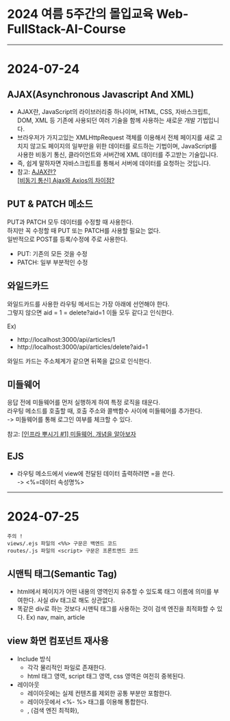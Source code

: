 # 2024 여름 5주간의 몰입교육 Web-FullStack-AI-Course

---

# 2024-07-24

## AJAX(Asynchronous Javascript And XML)
- AJAX란, JavaScript의 라이브러리중 하나이며, HTML, CSS, 자바스크립트, DOM, XML 등 기존에 사용되던 여러 기술을 함께 사용하는 새로운 개발 기법입니다.
- 브라우저가 가지고있는 XMLHttpRequest 객체를 이용해서 전체 페이지를 새로 고치지 않고도 페이지의 일부만을 위한 데이터를 로드하는 기법이며, JavaScript를 사용한 비동기 통신, 클라이언트와 서버간에 XML 데이터를 주고받는 기술입니다.
- 즉, 쉽게 말하자면 자바스크립트를 통해서 서버에 데이터를 요청하는 것입니다.
- 참고: [AJAX란?](https://daegwonkim.tistory.com/445)  
        [[비동기 통신] Ajax와 Axios의 차이점?](https://hstory0208.tistory.com/entry/%EB%B9%84%EB%8F%99%EA%B8%B0-%ED%86%B5%EC%8B%A0-Ajax%EC%99%80-Axios%EC%9D%98-%EC%B0%A8%EC%9D%B4%EC%A0%90)


## PUT & PATCH 메소드
PUT과 PATCH 모두 데이터를 수정할 때 사용한다.  
하지만 꼭 수정할 때 PUT 또는 PATCH를 사용할 필요는 없다.  
일반적으로 POST를 등록/수정에 주로 사용한다.

- PUT: 기존의 모든 것을 수정
- PATCH: 일부 부분적인 수정


## 와일드카드
와일드카드를 사용한 라우팅 메서드는 가장 아래에 선언해야 한다.  
그렇지 않으면 aid = 1 = delete?aid=1 이들 모두 같다고 인식한다.

Ex)
- http://localhost:3000/api/articles/1
- http://localhost:3000/api/articles/delete?aid=1

와일드 카드는 주소체계가 같으면 뒤쪽을 값으로 인식한다.


## 미들웨어
응답 전에 미들웨어를 먼저 실행하게 하여 특정 로직을 태운다.  
라우팅 메소드를 호출할 때, 호출 주소와 콜백함수 사이에 미들웨어를 추가한다.  
-> 미들웨어를 통해 로그인 여부를 체크할 수 있다.

참고: [[인프라 뿌시기 #1] 미들웨어, 개념을 알아보자](https://velog.io/@unyoi/%EC%9D%B8%ED%94%84%EB%9D%BC-%EB%BF%8C%EC%8B%9C%EA%B8%B01-%EB%AF%B8%EB%93%A4%EC%9B%A8%EC%96%B4-%EA%B0%9C%EB%85%90%EC%9D%84-%EC%95%8C%EC%95%84%EB%B3%B4%EC%9E%90)


## EJS
- 라우팅 메소드에서 view에 전달된 데이터 출력하려면 =을 쓴다.  
  -> <%=데이터 속성명%>


---


# 2024-07-25

    주의 !  
    views/.ejs 파일의 <%%> 구문은 백엔드 코드  
    routes/.js 파일의 <script> 구문은 프론트엔드 코드

## 시맨틱 태그(Semantic Tag)
- html에서 페이지가 어떤 내용의 영역인지 유추할 수 있도록 태그 이름에 의미를 부여한다.
  사실 div 태그로 해도 상관없다.
- 똑같은 div로 하는 것보다 시맨틱 태그를 사용하는 것이 검색 엔진을 최적화할 수 있다.
  Ex) nav, main, article

## view 화면 컴포넌트 재사용
- Include 방식
  - 각각 물리적인 파일로 존재한다.
  - html 태그 영역, script 태그 영역, css 영역은 여전히 중복된다.
- 레이아웃
  - 레이아웃에는 실제 컨텐츠를 제외한 공통 부분만 포함한다.
  - 레이아웃에서 <%- %> 태그를 이용해 통합한다.
  - <body>, <meta>(검색 엔진 최적화), <style>, <script> html 태그를 적용할 수 있다.

-> 기본적으로는 레이아웃 기술을 사용하고, 레이아웃을 적용해도 중복되는 부분은 부분적으로 Include 파일로 따로 뺀다.


---


# 2024-07-26

## DBMS
데이터 관리 SW 시스템

### RDBMS
- RDBMS 특징
  - 결함이 없는 데이터를 안정적으로 영구적으로 관리하는 것이 주요 목적
  - 데이터 수가 많으면 RDBMS는 속도가 떨어진다.
  - DB 서버 복제가 오래 걸린다.
  - 속도보다 무결성 데이터 수집을 목적으로 한다 !
  - Constraints(제약사항)을 이용하여 무결성 데이터를 수집한다.(데이터에 결함이 있다면, 에러를 발생시킨다.)
  - Ex) MySQL, MariaDB(MySQL과 유사), PostgreSQL
- RDBMS 구조
  - Databases - Tables - Rows - Columns
  - TABLE간의 관계 기반 정형 데이터 관리
  - TABLE의 관리 항목은 사용자 관리 항목(제목, 내용 등)과 시스템 관리 항목(ID, 등록일시, IP 등)으로 나뉜다.

### NoSQL
- 관계형 데이터베이스의 한계를 극복
- 빠른 응답 속도, 높은 가용성(사용자가 늘어남에 따라 자원(DB 서버)을 늘렸다 줄였다 가능), 확장성(DB 서버를 실시간으로 복제해서 확장하는 것이 자유롭다.
  -> Scale-Up:단일 서버 CPU/메모리 추가, Scale-Out:서버를 추가), 가용성(백업(스탠바이)서버 없이 사용 중에 실시간으로 DB 서버가 늘릴 수 있다.)
- 데이터 양이 많고(빅데이터), 데이터 구조가 정해져있지 않은 경우 NoSQL을 사용한다.
- 정형 데이터 방식으로도, 비정형 데이터도 관리할 수 있다.
- 실시간으로 확장이 가능하다.
- 트래픽을 예측할 수 없는 경우 사용된다.

- Document DB
  Ex) MongoDB
- KEY-VALUE DB
  Ex) REDIS


---


# 2024-07-29

## MySQL
- Schema(=Database)
- Character Set은 utf8mb4(utf8에 이모지를 포함한 최신 버전)
- collation은 unicode_ci를 선택하면 정렬을 할 수 있다.

### MySQL 데이터 유형
- 문자형
  - CHAT(고정길이형)
    - 문자열 고정길이는 해당 길이만큼 사이즈를 사용한다.
    - 실제 데이터가 안들어가도, 데이터 길이가 고정된 형태 데이터 입력
    - 길이가 정해져 있는 데이터를 사용할 때 CHAR를 사용한다.
  - VARCHAR(가변길이형)
    - 문자열 가변길이
    - 알파벳 한 글자: 1byte, 유니코드 한 글자: 2byte
  - TEXT
    - 1000자리 이상의 긴 문자열

### MySQL TABLE 제약조건
- PK(Primary Key)
- NN(Not Null)
    NULL은 Data가 입력 안된 초기 상태, 공백 문자는 값이 들어가 있다.
- UQ(Unique Key)
    Primary Key는 Unique Key
- ZF(Zero Fill)
    남는 공간은 0으로 채운다.
- AI(Auto Increment)
    자동 증가


## Model
데이터의 구조를 프로그래밍 언어로 표현한 클래스  
물리적인 테이블을 백엔드에서 제어하기 위함

- Data Model: DB의 TABLE과 1대1 매핑된다.
- View Model: 화면의 구조가 기준
- DTO Model: 여러 모델의 데이터를 하나의 모델로 준다.


## ORM
모델과 물리적인 TABLE을 1대1 매핑해 모델을 통해 관리한다.  
ORM 프레임워크에서 동적으로 SQL 쿼리를 만들어준다.


## Code First & Model First
코드로 모델을 만들고, DB를 적용한다.  
새로운 프로젝트를 만들 때 사용한다.

- Database First
  - 만들어진 DB를 바탕으로 코드에 적용한다.
  - 이미 운영 중인 시스템에 사용한다.


## /model/index.js
index.js는 물리적인 데이터베이스 그 자체를 가리킨다.


---


# 2024-07-31

사용자 사이트는 UI/UX도 좋아야 하고, 디자인도 최신 트렌드를 따라가기 위해 프론트와 백엔드를 나눠서 개발하지만,  
관라지 사이트는 디자인을 신경 쓸 필요가 없기 때문에, 백엔드에서 모든 것을 개발하기도 한다.

## Socket.io 모듈

### 클라이언트 -> 서버로 전송한 메시지 수신
- on 메소드
  현재 접속되어 있는 클라이언트로부터 메시지를 수신하려면 on 메소드를 사용한다.
  - io.on
    - 'connection' : socket.io의 기본 이벤트, 사용자가 웹사이트에 접속하면 자동으로 발생하는 이벤트
  - socket.on - 해당 클라이언트에서 메세지를 보낸다.

### 서버 -> 클라이언트로 메시지 전송
- emit 메소드
  - io.emit
    - 서버가 현재 접속해있는 모든 클라이언트에게 이벤트 전달
    - io.emit은 연결된 모든 클라이언트를 대상으로 한다.
      -> 따라서 sender인 socket에 해당되는 client에게도 전달된다.
  - socket.emit
    - 서버쪽에서 event를 발생시키는 함수
    - 서버에서 이벤트 발생시키면 클라이언트 페이지의 해당 이벤트 리스너에서 처리
    - 해당 소켓을 통해 클라이언트에게 메시지 전송
    - sender인 socket의 클라이언트는 제외한다.

참고: [[Node.js] Socket.io 모듈 (.emit .on)](https://velog.io/@rzee/Node.js-Socket.io-%EB%AA%A8%EB%93%88-.emit-.on)  
      [Socket.io - io.emit(io.sockets.emit)과 socket.broadcast.emit의 차이](https://velog.io/@nittre/NodeJS-io.emitio.sockets.emit%EA%B3%BC-socket.broadcast.emit%EC%9D%98-%EC%B0%A8%EC%9D%B4)


## CORS
- 같은 서버 도메인이 아닌 다른 도메인에서 데이터를 호출할 때, 차단되어 CORS 이슈가 생긴다.
  -> 동일 출처 원칙을 위반
- 허용된 도메인에 대해서 데이터/소캣 기능을 제공할 수 있도록 CORS 설정이 필요하다.
- 데이터를 제공하는 도메인과 사용하는 도메인이 다르면, 시스템 상에서 차단한다.
- 도메인을 등록하면 사용할 수 있다.
- restful, 채팅 서버에서 CORS 이슈가 많이 발생한다.


## JWT
JSON 형식의 데이터를 암호화해 놓은 토큰

- 토큰을 까보면 JSON 데이터가 들어있다.
- 토큰에 담겨져있는 데이터는 바꿀 수 없다.
  -> 바꾸면 깨져버리기 때문에 안전하다.
- JWT 토큰의 형식
  - HEADER: 토큰 종류와 해시 알고리즘 정보 제공
  - PAYLOAD: 토큰으로 저장하는 실제 데이터인 JSON 데이터를 인코딩하여 저장하는 영역
  - SIGNATURE: 일련의 문자열로 서버에서 발급해준 특정 문자열로 시그니처 값을 통해서 사버의 값과 비교해 토큰이 변조되었는지 여부를 확인할 수 있는 값 설정.
- PAYLOAD 영역에 들어있다.
- 토큰을 만들 때도 인증키가 필요하고, 까볼 때 만들때 사용했던 인증키가 필요하다.(양방향 암호화)

### Q, JWT 토큰을 왜 쓰는가?
- 용도
  이기종 시스템 간의 데이터 상호교환을 통한 시스템 통합수단으로 사용
- 오리지널 데이터를 변조없이 주고 받을 수 있다.
- JWT토큰은 기본적으로 변조 불가능하다.
- 난독화/복호화 사용이 간편해 각종 시스템간 데이터 교환 표준 포맷으로 사용된다.


---


# 2024-08-01

## RESTful
Q. REST API와 RESTful API의 차이는 뭘까?  
  RESTful은 REST의 설계 규칙을 잘 지켜서 설계된 API를 RESTful한 API라고 합니다.  
  즉, REST의 원리를 잘 따르는 시스템을 RESTful이란 용어로 지칭됩니다.

참고: [REST란? REST API 와 RESTful API의 차이점](https://dev-coco.tistory.com/97)

라우터 파일은 업무 단위로 나누는 것이 좋다.


## JWT
로그인 한 사용자의 정보를 유지한다.  
로그인을 했는지 안했는지 확인한다.

- 랜덤한 JWT 토큰 시크릿 키 만들기
  참고: [JWT Secret Key 생성하기](https://velog.io/@5w31892p/JWT-Secret-Key-%EC%83%9D%EC%84%B1)

- JWT 까보기
  https://jwt.io/
  JWT 토큰에는 공개되도 괜찮은 데이터만 담아야 한다.  
  JWT 토큰이 localStorage에 담겼을 때, 그걸 저 사이트를 통해 까볼 수 있다.  
  JWT를 까봤을 때 중요한 개인정보가 담겼으면, 유출될 수 있다.  
  -> JWT 토큰에 개인정보를 담을 경우, 암호화해서 담아야한다.  


---


# 2024-08-02

## 서버 세션
세션(서버 메모리)을 만들어 특정 도메인에셔 발급해준 쿠키를 갖는다.  
브라우저의 헤더에 쿠키가 들어있어, 서버에서는 브라우저에서 요청을 할 때, 토큰을 가져와서 읽어본다.

### 쿠키
- 텍스트 파일
- 서버에서 발급한다.
- 세션을 만들 때 쿠키를 같이 굽는다.
- 세션은 로그인하는 사용자마다 만든다.
- 세션은 고유한 id를 가지는데, 세션 id라고 한다.
- 세션 아이디를 쿠키에 저장한다.
- 서버에 요청할 때마다, 쿠키 값을 추출한다.

### 분산 서버
사용자가 적으면 한 대의 서버로도 충분하다.  
동접자가 많아지면 서버를 더 두고, 로드밸런서를 통해 관리한다.  
여러 대의 서버를 두는 것을 분산 서버라고 한다.

- 문제
  한 대의 서버를 통해 로그인을 관리하면 문제가 없는데, 분산 서버를 기반으로 사용하면 세션 문제가 생긴다.  
  -> 요청과 응답이 있을 때마다 어느 서버로 보낼지는 모른다.  
  -> 1번 서버에서는 로그인을 해서 세션이 생겼는데, 다른 페이지를 들어갔더니 2번 서버에서 세션이 없어서 다시 로그인을 해야하는 세션 이슈가 생길 수 있다.

- 해결
  세션을 메모리에 저장하는 것이 아니라, DB에 저장한다.(주로 Redis)


## 클라우드 컴퓨팅
물리적인 컴퓨터를 보다 더 효율적으로 사용할 수 있도록 사용방법을 바꾼다.  
빅데이터를 저장하고 관리할 수 있다.  
하드웨어는 같다. 물리적인 서버는 변화가 없다.

### 하드웨어 가상화 기술
- 호스트 가상화 기술 환경
  - Host OS를 설치하고, 그 위에 가상화 소프트웨어를 설치하고, 그 위에 어플리케이션을 설치한다.
  - 사용자 환경에서 가상화 기술 시용
    -> 가상화 소프트웨어: VMWare, Virtual Box
- 하이퍼바이저 가상화 기술 환경
  - Host OS를 설치하지 않고, 하드웨어위에 하이퍼바이저 소프트웨어를 설치한다.
  - 실행 속도와 성능이 더 좋다.
    -> Ex) 마이크로소프트의 Hyper-V, Citrix Xen Hypervisor

-> 클라우드는 하드웨어 가상화 기술이라고 할 수 있다 !

### 클라우드 기반 서비스
- On-Promise
  - 1 하트웨어, 1 OS
  - 문제: 오래 걸림
  - 옛날 방식
  - 모든 걸 다 해야 됨
- IaaS (Infrastructure as a Service) (=이아스)
  - Hypervisor(가상화 소프트웨어)가 설치됨
  - 필요한 OS를 VM에 만든다.
  - 기싱 사버에 소스를 올린다.
  - OS 만드는 거 빠름
  - 문제: 소스가 배포되고, 소스가 돌아갈 수 있도록 Off-the-shelf 작업(런타임 환경 구성)을 해야 한다. -> 오래 걸림
- CaaS (Containers-as-a-Service) (=카스)
  - 개발 소스와 개발 소스가 작동할 수 있는 런타임 환경을 묶어서 하나의 Container(도커 파일)를 배포한다.
  - Off-the-shelf 작업을 안해도 된다.
  - 효율적이다.

### 클라우드 컴퓨팅 서비스
- IaaS
  - 내 입맛에 맞게 구성 가능
  - OS 만들어야 함.
  - 싸다.
- CaaS
  - 제일 비싸다.
  - 개발 소스만 배포하면 바로 돌아간다.
  - OS 만들 필요 X, 가상 컴퓨터 공간을 제공해준다.
  - 개발자가 할 일이 없음
  - IaaS의 진보된 방식
- PaaS
  - OS, 런타임 환경, DBMS 모두 제공
  - 어플리케이션만 배포하면 된다.
  - Serverless
  - 완성된 백엔드를 제공 Ex) Firebase
- FaaS
  - MSA
- SaaS
  - 완성된 소프트웨어
  - 회원가입을 하고 결제해서 빌려쓴다.
  - Ex) Notion

참고: [IaaS vs PaaS vs SaaS vs FaaS vs CaaS](https://velog.io/@choidazzi/IaaS-vs-PaaS-vs-SaaS-vs-FaaS-vs-CaaS)

### 아키텍처
  - 모놀리식(Monolithic Architecture)
    - 모든 기능이 유기적으로 연결되어 있기 때문에, 올릴 때 통째로 배포해야 한다.
    - 단점: 사용자가 있든 없든 항상 서버를 올려놔야 한다. -> 고정 비용이 많이 든다.
  - MSA(MicroService Architecture)
    - 기능단위로 각각의 기술로 개발되고, 각자 독립적으로 배포/서비스된된다.
    - 하나의 기능을 수정하면 다 올릴 필요없이 그것만 배포하면 된다. -> 유지보수가 쉽다.
    - 사용자 트래픽을 예측할 수 없을 때 좋다.
      -> 사용자 요청이 늘어나면, 서버를 자동으로 늘린다. 사용자가 없어지면 서버가 다시 줄어든다.
    - 사용자가 요청했을 때만 작동하기 때문에, 사용한 만큼만 비용을 내면 된다.
      -> MSA를 사용하면서 클라우드 환경에서 서비스하는 기술을 "서버리스"라고 한다.
      -> FaaS는 서버리스의 하위집합
    - 어려움
  -> 보통 섞어서 개발한다. 모든 기능을 MSA로 개발하는 것이 좋은 게 아니다.
    유기적이어야 하는 기능/트래픽이 정적인 기능은 모놀리식으로, 사용자 요청이 많은 기능만 MSA로 개발하면 된다. 특정 기간에 갑자기 몰리면 MSA로 개발한다.

참고: [[MSA] 마이크로서비스 코딩 공작소 - 1장](https://velog.io/@jeongbeom4693/MSA-%EB%A7%88%EC%9D%B4%ED%81%AC%EB%A1%9C%EC%84%9C%EB%B9%84%EC%8A%A4-%EC%BD%94%EB%94%A9-%EA%B3%B5%EC%9E%91%EC%86%8C-1%EC%9E%A5)


---


# 2024-08-05

## 클라우드 기반 서비스하기(IaaS)

### VPC(Virtual Private Cloud)
가상 서버를 배치시킬 수 있는 가상의 네트워크

- 논리적으로 분리된 가상의 사설 네트워크 공간
  업무의 목적에 따라 네트워크를 나누어 사용하실 수 있도록 논리적으로 격리된 네트워크를 제공합니다.  
  또한 사설 IP 주소와 Subnet 생성, 네트워크 게이트웨이, 접근 제어 등을 지원함으로서, 손쉽게 전용 네트워크를 확보하실 수 있습니다.  

### Subnet
VPC 내에 세분화된 격리 공간을 제공

### 서버 OS 업데이트
sudo apt update
sudo apt upgrade
sudo apt autoremove

### Q. 왜 WAS 서버와 웹 서버를 나누는가?
실제 서비스에는 물리적인 서버가 최소한 3대가 필요하다.  
-> 로드 밸런서를 두어 서버를 확장한다.  
![alt text](image.png)

항상 웹서버는 public IP로 80포트로 접속되며, 항상 열려있다.  
-> 보안적으로 취약하다.

항상 웹서버의 80포트는 열려있기 때문에, 백엔드 서버는 WAS 서버로 개별 포트를 두고 서비스를 한다.  
설령 80포트가 뚫려도, 외부에서는 직접적으로 들어오지 못하기 때문에 WAS와 DB 서버는 뚫리기 어렵다.
-> 프락시 환경(공개된 public IP를 통해 들어오는것이 아닌, public IP를 통해 내부의 private IP로 접근한다.)

### ACG
- Inbound
  0.0.0.0/0로 설정하면, 아무나 서버에 접근할 수 있다.
- outbound

http://~ 는 80 port로 통신한다.
https://~ 는 443 port로 통신한다.

### DNS
도메인 주소를 관리하는 서버

1. 사용자가 도메인 주소를 입력한다.
2. 통신사로 사용자가 입력한 호스트, 도메인 주소, IP 주소를 전달한다.
3. 해당하는 도메인을 관리하는 DNS 서버를 찾는다.
4. DNS는 호스트명과 도메인 주소로 서비스하는 서버의 IP 주소를 찾는다.
5. IP 주소로 직접적으로 서버와 통신한다.

Ex) www.naver.com
호스트명: www
도메인: naver.com


---


# 2024-08-06

## AWS
클라우드는 사용한 만큼만 후불

- IAM 계정: Identity and Access Management

- 클라우드 서비스명: EC2(가상서버-IaaS)
  -> 서비스 관리단위: 인스턴스

- 클라우드 서비스명: S3(스토리지)
  -> 서비스 관리단위: 버킷

- 클라우드 서비스명: Lambda(가상서버-FaaS)
  -> 서비스 관리단위: 함수

### AWS EC2
1. 인스턴스 시작
2. 탄력적 IP(고정 IP) 주소 할당 후 연결
   -> 고정 IP를 통해 원격 서버 연결
3. putty로 연결

- 사용자 계정 root: ec2-user
- sudo su
  -> root 권한 위임 후 설정
- 리눅스 명령어
  - rpm -qa \*-release
  - cat /proc/version

4. Node Framework 설치
- sudo dnf install nodejs

5. pm2 기반 WAS 서비스
- pm2 설치
  - npm install pm2 -g
- 서비스 폴더 만들고 접근 권한 주기
  - sudo mkdir-p -- /var/www /var/www/nodechatapp
  - sudo mkdir-p -- /var/www /var/www/nodechatadmin
- WinSCP로 서비스 폴더에 개발 소스 업로드하기
- 패키지 설치
  - npm i
- pm2로 시작 모듈을 app.js로 하여 노드 애플리케이션 시작하고 관리
  - 단일 스레드 기반 서비스
    - pm2 start app.js --name nodechatadmin
  - 멀티코어 클러스터링 기반 분산환경 제공
    - pm2 start app.js --name nodechatadmin -i 0
    - 주요 pm2 명령어
      pm2 list
      pm2 start www--name nodechatapp
      pm2 stop nodechatapp
      pm2 restart nodechatapp
      pm2 delete nodechatapp
      pm2 monit

6. NginX 웹서버 설치
- dnf install nginx
  -> 넌 지금부터 웹서버야
- nginX 서비스 관리 명령어
  - sudo systemctl enable nginx
  - sudo systemctl start nginx
  - sudo systemctl status nginx
  - sudo systemctl stop nginx

7. 도메인 주소 기반 가상 호스팅
- nginx 설정 파일 수정
  - sudo vi /etc/nginx/nginx.conf
    server {
      listen 80;
      server_name 3.37.185.159 cbnu13.wechatmaker.com;

      location / {
        proxy_pass http://172.31.9.22:5001;
        proxy_http_version 1.1;
        proxy_set_header Upgrade $http_upgrade;
        proxy_set_header Connection $http_connection;
        proxy_set_header Host $http_host;
        proxy_cache_bypass $http_upgrade;
        }
    }
- 모든 nginx 설정 변경 후에는 반드시 설정파일 구문 검사 후 재시작해줘야 한다.
  - sudo nginx -t
    설정 파일이 잘 수정되었는지 확인하는 테스트/문법 검사 실행
    문제가 없다면, test is successful
  - sudo nginx -s reload
    nginx 재시작

8. 서비스를 종료하고 삭제
- 인스턴스
  - 인스턴스 중지: 잠시동안 중지한다.(돈은 계속 빠져나간다.)
  - 인스턴스 시작/재부팅: 시작한다.(탄력적 IP를 설정하지 않았다면, public IP가 바뀔 수 있다.)
- 탄력적 IP
- 보안 그룹(default는 삭제하지 않는다.)


    Q. 웹 서버를 통해 도메인 주소를 세팅하는 이유
      1. 도메인을 사용하지 않으면, 사용자가 IP와 port를 외워야 한다.
        도메인을 이용하면 기본 80포트로 연결된다.
        관리해 줄 필요 x, IP와 port를 외울 필요 x
      2. 보안적 문제
        ! 백엔드가 돌아가는 WAS 서버의 port를 개방하면 보안적으로 좋지 않다.
        http: 80 port
        https: 443 port
        -> Ex) 사용자가 WAS 서버의 3000번 port로 직접 들어올 수 있으면, 공격해서 소스를 가져오면, 털린다.
        사용자가 웹 서버는 털려도 된다.
        웹 서버로 들어오는 것을 프록시라고 한다.

    ! WAS는 일반적으로 private IP로 통신한다.
      -> Why? 외부에서 직접적으로 들어오는 경우만 public IP를 사용한다.
      private IP로 통신할 때는 기본적으로는 port 규칙/제약이 없다.(-> 리눅스 방화벽 프로그램으로 port를 제한한다.)
      웹서버만 public IP로 통신하고, 내부적인 서버와 통신할 때는 private IP로 통신한다.

    ! nginx를 사용하면, 서버를 여러 개 뒀을 때 지가 알아서 로드밸런싱을 한다.


## Maria DB Server
- 설치
  sudo yum install -y mariadb105-server
- 접속
  mysql -u root -p
  암호는 설정되어 있지 않기 때문에, 엔터
- DB 선택
  use mysql
- 외부에서 Maria DB 접속 설정
  select host, user, password from user;
  grant all privileges on*.* to 'root'@'%' identified by 'yugyeong';
  flush privileges;


## Redis
서버를 한 대 이상 사용할 때 사용할 수 있다.  
분산 메시징 시스템에 사용할 수 있다.


## SSL(Secure Sockets Layer)
보안 소켓 계층

- 사용자와 서버간의 통신을 하는 안전한 통로를 개설한다.
- 통로 안에서 데이터를 주고 받는다.
  -> SSL 기반으로 http 통신을 하는 방법이 https로 통신하는 것이다.
- 무료 SSL 비영리 단체: Let's Encrypt

Q. SSL을 어떻게 적용할까?
  웹서버에 SSL 인증서를 설치한다.
  인증서를 서버에 바인딩(설치)한다.
  인증서 파일이 만들어지면, nginx에 추가한다.
  사용자가 요청할 때마다 먼저 인증서를 통해 통로를 만들고 안전하게 데이터를 주고 받는다.


---


# 2024-08-06

웹브라우저: 웹브라우저에 전달된 웹페이지 소스를 해석한다.
프론트엔드: HTML을 변조하여, 웹사이트에 동적으로 보여준다.


## JavaScript
  -> 타입 지정이 불가하다.
  -> 불안정


## AltJS
순수 JavaScript의 대안으로 개발된 또 다른 언어
AltJS로 개발된 언어는 컴파일 과정을 통해 순수 JavaScript로 변환된다.
JavaScript와 함깨 사용할 수 있다.


## TypeScript
- 컴파일 과정
  타입스크립트 -> 컴파일 -> 자바스크립트 -> 실행
- 자바스크립트 문법을 확장한 상위 호완성 제공(SuperSet)을 통해 순수 자바스크립트와 혼용하여 사용 가능
- 정적 타입 검사 기능
- 단점: 대규모 어플리케이션이나 소스가 큰 경우, 컴파일 타임이 길어질 수 있다.(자바스크립트로 변환하기 때문에)

### TypeScript Annotation
타입스크립트에서 변수, 함수, 객체 속성의 데이터 타입을 지정하는 것
Type 검사를 수행하여 잠재적 에러를 확인할 수 있다.
팀 협업을 할 때 동일 타입을 공유함으로써, 코딩컴벤션(코딩규칙)을 통한 팀 협업을  제공한다.
